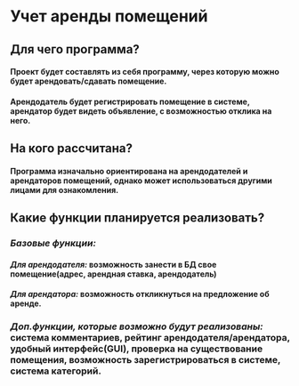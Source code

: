 #  **Учет аренды помещений**

## **Для чего программа?**
#### Проект будет составлять из себя программу, через которую можно будет арендовать/сдавать помещение. 
#### Арендодатель будет регистрировать помещение в системе, арендатор будет видеть объявление, с возможностью отклика на него.

## **На кого рассчитана?**
#### Программа изначально ориентирована на арендодателей и арендаторов помещений, однако может использоваться другими лицами для ознакомления.

## **Какие функции планируется реализовать?**
### *Базовые функции:* 
#### *Для арендодателя:* возможность занести в БД свое помещение(адрес, арендная ставка, арендодатель)
#### *Для арендатора:* возможность откликнуться на предложение об аренде.

### *Доп.функции, которые возможно будут реализованы:* система комментариев, рейтинг арендодателя/арендатора, удобный интерфейс(GUI), проверка на существование помещения, возможность зарегистрироваться в системе, система категорий.
